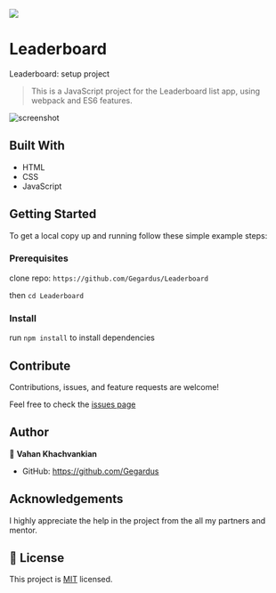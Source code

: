 ![](https://img.shields.io/badge/Microverse-blueviolet)

# Leaderboard

Leaderboard: setup project

> This is a JavaScript project for the Leaderboard list app, using webpack and ES6 features.

![screenshot](./app_screenshot.png)

## Built With

- HTML
- CSS
- JavaScript

<!-- ## Live Demo

[Live Demo Link]() -->

## Getting Started

To get a local copy up and running follow these simple example steps:

### Prerequisites

clone repo: `https://github.com/Gegardus/Leaderboard`

then
`cd Leaderboard`

### Install

run `npm install` to install dependencies

## Contribute

Contributions, issues, and feature requests are welcome!

Feel free to check the [issues page](https://github.com/Gegardus/Leaderboard/issues)

## Author

👤 **Vahan Khachvankian**

- GitHub: https://github.com/Gegardus

## Acknowledgements

I highly appreciate the help in the project from the all my partners and mentor.

## 📝 License

This project is [MIT](./MIT.md) licensed.
